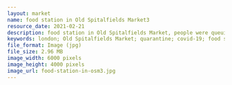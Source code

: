 ```yaml
---
layout: market
name: food station in Old Spitalfields Market3
resource_date: 2021-02-21
description: food station in Old Spitalfields Market, people were queuing in front of a food station
keywords: london; Old Spitalfields Market; quarantine; covid-19; food station; market
file_format: Image (jpg)
file_size: 2.96 MB
image_width: 6000 pixels
image_height: 4000 pixels
image_url: food-station-in-osm3.jpg
---
```

